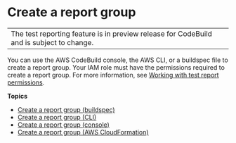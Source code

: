 # Create a report group<a name="report-group-create"></a>


|  | 
| --- |
| The test reporting feature is in preview release for CodeBuild and is subject to change\. | 

 You can use the AWS CodeBuild console, the AWS CLI, or a buildspec file to create a report group\. Your IAM role must have the permissions required to create a report group\. For more information, see [Working with test report permissions](test-permissions.md)\. 

**Topics**
+ [Create a report group \(buildspec\)](test-report-group-create-buildspec.md)
+ [Create a report group \(CLI\)](test-report-group-create-cli.md)
+ [Create a report group \(console\)](test-report-group-create-console.md)
+ [Create a report group \(AWS CloudFormation\)](test-report-group-create-cfn.md)